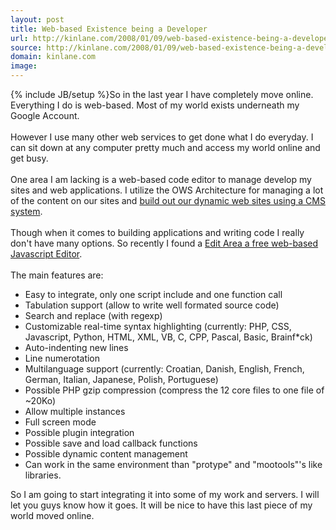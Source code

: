 ```yaml
---
layout: post
title: Web-based Existence being a Developer
url: http://kinlane.com/2008/01/09/web-based-existence-being-a-developer/
source: http://kinlane.com/2008/01/09/web-based-existence-being-a-developer/
domain: kinlane.com
image: 
---
```

{% include JB/setup %}So in the last year I have completely move online. Everything I do is web-based. Most of my world exists underneath my Google Account.<br />
<br />
However I use many other web services to get done what I do everyday. I can sit down at any computer pretty much and access my world online and get busy.<br />
<br />
One area I am lacking is a web-based code editor to manage develop my sites and web applications. I utilize the OWS Architecture for managing a lot of the content on our sites and <a href="http://www.originalwebsolutions.com">build out our dynamic web sites using a CMS system</a>.<br />
<br />
Though when it comes to building applications and writing code I really don't have many options. So recently I found a <a href="http://www.cdolivet.net/editarea/">Edit Area a free web-based Javascript Editor</a>.<br />
<br />
The main features are:<br />
<ul class="mainlist">
     <li>Easy to integrate, only one script include and one function call
     </li>
     <li>Tabulation support (allow to write well formated source code)
     </li>
     <li>Search and replace (with regexp)
     </li>
     <li>Customizable real-time syntax highlighting (currently: PHP, CSS, Javascript, Python, HTML, XML, VB, C, CPP, Pascal, Basic, Brainf*ck)
     </li>
     <li>Auto-indenting new lines
     </li>
     <li>Line numerotation
     </li>
     <li>Multilanguage support (currently: Croatian, Danish, English, French, German, Italian, Japanese, Polish, Portuguese)
     </li>
     <li>Possible PHP gzip compression (compress the 12 core files to one file of ~20Ko)
     </li>
     <li>Allow multiple instances
     </li>
     <li>Full screen mode
     </li>
     <li>Possible plugin integration
     </li>
     <li>Possible save and load callback functions
     </li>
     <li>Possible dynamic content management
     </li>
     <li>Can work in the same environment than "protype" and "mootools"'s like libraries.
     </li>
</ul>So I am going to start integrating it into some of my work and servers. I will let you guys know how it goes. It will be nice to have this last piece of my world moved online.